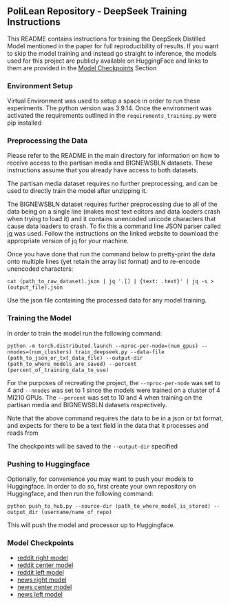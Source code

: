 ## PoliLean Repository - DeepSeek Training Instructions

This README contains instructions for training the DeepSeek Distilled Model mentioned in the paper for full reproducibility of results. If you want to skip the model training and instead go straight to inference, the models used for this project are publicly available on HuggingFace and links to them are provided in the [Model Checkpoints](#model-checkpoints) Section

### Environment Setup
Virtual Environment was used to setup a space in order to run these experiments. The python version was 3.9.14. Once the environment was activated the requirements outlined in the `requirements_training.py` were pip installed

### Preprocessing the Data
Please refer to the README in the main directory for information on how to receive access to the partisan media and BIGNEWSBLN datasets. These instructions assume that you already have access to both datasets.

The partisan media dataset requires no further preprocessing, and can be used to directly train the model after unzipping it.

The BIGNEWSBLN dataset requires further preprocessing due to all of the data being on a single line (makes most text editors and data loaders crash when trying to load it) and it contains unencoded unicode characters that cause data loaders to crash. To fix this a command line JSON parser called [jq](https://jqlang.org/) was used. Follow the instructions on the linked website to download the appropriate version of jq for your machine.

Once you have done that run the command below to pretty-print the data onto multiple lines (yet retain the array list format) and to re-encode unencoded characters:
```
cat (path_to_raw_dataset).json | jq '.[] | {text: .text}' | jq -s > (output_file).json
```

Use the json file containing the processed data for any model training.

### Training the Model
In order to train the model run the following command:
```
python -m torch.distributed.launch --nproc-per-node=(num_gpus) --nnodes=(num_clusters) train_deepseek.py --data-file (path_to_json_or_txt_data_file) --output-dir (path_to_where_models_are_saved) --percent (percent_of_training_data_to_use)
```

For the purposes of recreating the project, the `--nproc-per-node` was set to 4 and `--nnodes` was set to 1 since the models were trained on a cluster of 4 MI210 GPUs. The `--percent` was set to 10 and 4 when training on the partisan media and BIGNEWSBLN datasets respectively.

Note that the above command requires the data to be in a json or txt format, and expects for there to be a text field in the data that it processes and reads from

The checkpoints will be saved to the `--output-dir` specified

### Pushing to Huggingface
Optionally, for convenience you may want to push your models to Huggingface. In order to do so, first create your own repository on Huggingface, and then run the following command:
```
python push_to_hub.py --source-dir (path_to_where_model_is_stored) --output_dir (username/name_of_repo)
``` 
This will push the model and processor up to Huggingface.

### Model Checkpoints
- [reddit right model](https://huggingface.co/vsingh1221/deepseek_1.5_reddit_right)
- [reddit center model](https://huggingface.co/vsingh1221/deepseek_1.5_reddit_center)
- [reddit left model](https://huggingface.co/vsingh1221/deepseek_1.5_reddit_left)
- [news right model](https://huggingface.co/vsingh1221/politics_right_deepseek)
- [news center model](https://huggingface.co/vsingh1221/politics_center_deepseek)
- [news left model](https://huggingface.co/vsingh1221/politics_left_deepseek)

